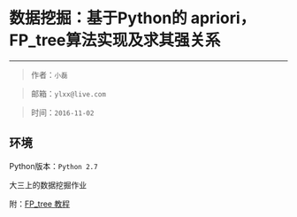 # 数据挖掘：基于Python的 apriori，FP_tree算法实现及求其强关系
----
> 作者：`小磊`

> 邮箱：`ylxx@live.com`

> 时间：`2016-11-02`

##  环境

Python版本：`Python 2.7`

大三上的数据挖掘作业

附：[FP_tree 教程](http://www.cnblogs.com/fengfenggirl/p/associate_fpgowth.html)
